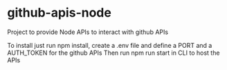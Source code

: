 # github-apis-node
Project to provide Node APIs to interact with github APIs

To install just run npm install, create a .env file and define a PORT and a AUTH_TOKEN for the github APIs
Then run npm run start in CLI to host the APIs